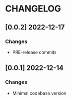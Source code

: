 # CHANGELOG

## [0.0.2] 2022-12-17
### Changes

- PRE-release commits

## [0.0.1] 2022-12-14
### Changes

- Minimal codebase version
